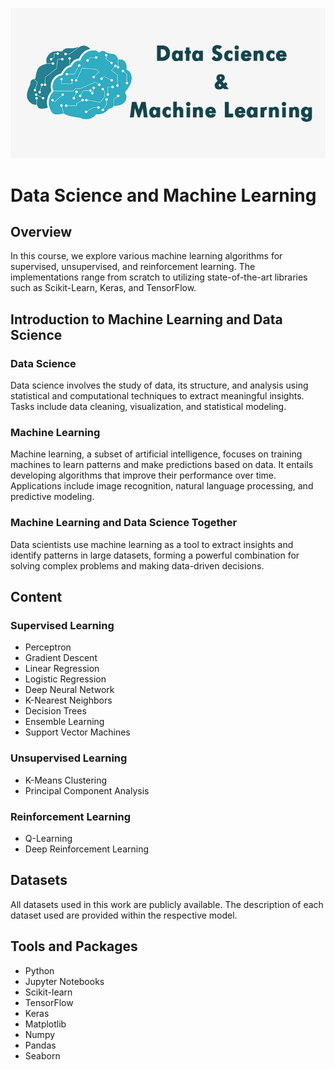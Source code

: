 ![Data Science and ML](ml.jpg)

# Data Science and Machine Learning

## Overview

In this course, we explore various machine learning algorithms for supervised, unsupervised, and reinforcement learning. The implementations range from scratch to utilizing state-of-the-art libraries such as Scikit-Learn, Keras, and TensorFlow.

## Introduction to Machine Learning and Data Science

### Data Science
Data science involves the study of data, its structure, and analysis using statistical and computational techniques to extract meaningful insights. Tasks include data cleaning, visualization, and statistical modeling.

### Machine Learning
Machine learning, a subset of artificial intelligence, focuses on training machines to learn patterns and make predictions based on data. It entails developing algorithms that improve their performance over time. Applications include image recognition, natural language processing, and predictive modeling.

### Machine Learning and Data Science Together
Data scientists use machine learning as a tool to extract insights and identify patterns in large datasets, forming a powerful combination for solving complex problems and making data-driven decisions.

## Content

### Supervised Learning

- Perceptron
- Gradient Descent
- Linear Regression
- Logistic Regression
- Deep Neural Network
- K-Nearest Neighbors
- Decision Trees
- Ensemble Learning 
- Support Vector Machines

### Unsupervised Learning

- K-Means Clustering
- Principal Component Analysis

### Reinforcement Learning

- Q-Learning
- Deep Reinforcement Learning

## Datasets

All datasets used in this work are publicly available. The description of each dataset used are provided within the respective model.

## Tools and Packages

- Python
- Jupyter Notebooks
- Scikit-learn
- TensorFlow
- Keras
- Matplotlib
- Numpy
- Pandas
- Seaborn

